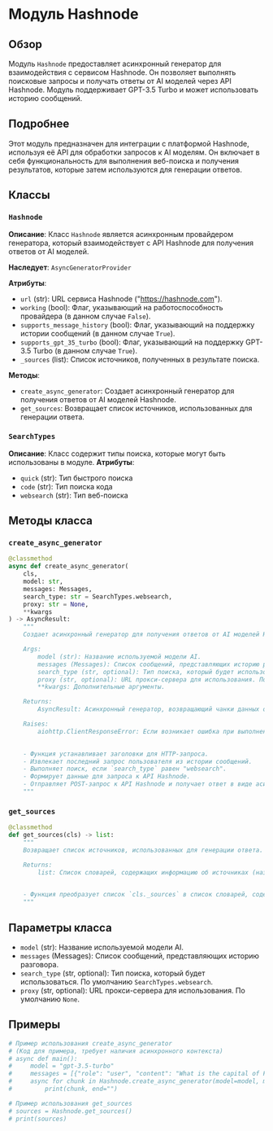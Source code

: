 # Модуль Hashnode

## Обзор

Модуль `Hashnode` предоставляет асинхронный генератор для взаимодействия с сервисом Hashnode. Он позволяет выполнять поисковые запросы и получать ответы от AI моделей через API Hashnode. Модуль поддерживает GPT-3.5 Turbo и может использовать историю сообщений.

## Подробнее

Этот модуль предназначен для интеграции с платформой Hashnode, используя её API для обработки запросов к AI моделям. Он включает в себя функциональность для выполнения веб-поиска и получения результатов, которые затем используются для генерации ответов.

## Классы

### `Hashnode`

**Описание**: Класс `Hashnode` является асинхронным провайдером генератора, который взаимодействует с API Hashnode для получения ответов от AI моделей.

**Наследует**: `AsyncGeneratorProvider`

**Атрибуты**:
- `url` (str): URL сервиса Hashnode ("https://hashnode.com").
- `working` (bool): Флаг, указывающий на работоспособность провайдера (в данном случае `False`).
- `supports_message_history` (bool): Флаг, указывающий на поддержку истории сообщений (в данном случае `True`).
- `supports_gpt_35_turbo` (bool): Флаг, указывающий на поддержку GPT-3.5 Turbo (в данном случае `True`).
- `_sources` (list): Список источников, полученных в результате поиска.

**Методы**:

- `create_async_generator`: Создает асинхронный генератор для получения ответов от AI моделей Hashnode.
- `get_sources`: Возвращает список источников, использованных для генерации ответа.

### `SearchTypes`
**Описание**: Класс содержит типы поиска, которые могут быть использованы в модуле.
**Атрибуты**:
- `quick` (str): Тип быстрого поиска
- `code` (str): Тип поиска кода
- `websearch` (str): Тип веб-поиска

## Методы класса

### `create_async_generator`

```python
@classmethod
async def create_async_generator(
    cls,
    model: str,
    messages: Messages,
    search_type: str = SearchTypes.websearch,
    proxy: str = None,
    **kwargs
) -> AsyncResult:
    """
    Создает асинхронный генератор для получения ответов от AI моделей Hashnode.

    Args:
        model (str): Название используемой модели AI.
        messages (Messages): Список сообщений, представляющих историю разговора.
        search_type (str, optional): Тип поиска, который будет использоваться. По умолчанию `SearchTypes.websearch`.
        proxy (str, optional): URL прокси-сервера для использования. По умолчанию `None`.
        **kwargs: Дополнительные аргументы.

    Returns:
        AsyncResult: Асинхронный генератор, возвращающий чанки данных ответа.

    Raises:
        aiohttp.ClientResponseError: Если возникает ошибка при выполнении HTTP запроса.

    
    - Функция устанавливает заголовки для HTTP-запроса.
    - Извлекает последний запрос пользователя из истории сообщений.
    - Выполняет поиск, если `search_type` равен "websearch".
    - Формирует данные для запроса к API Hashnode.
    - Отправляет POST-запрос к API Hashnode и получает ответ в виде асинхронного генератора чанков данных.
    """
```

### `get_sources`

```python
@classmethod
def get_sources(cls) -> list:
    """
    Возвращает список источников, использованных для генерации ответа.

    Returns:
        list: Список словарей, содержащих информацию об источниках (название и URL).

    
    - Функция преобразует список `cls._sources` в список словарей, содержащих название и URL источника.
    """
```

## Параметры класса

- `model` (str): Название используемой модели AI.
- `messages` (Messages): Список сообщений, представляющих историю разговора.
- `search_type` (str, optional): Тип поиска, который будет использоваться. По умолчанию `SearchTypes.websearch`.
- `proxy` (str, optional): URL прокси-сервера для использования. По умолчанию `None`.

## Примеры

```python
# Пример использования create_async_generator
# (Код для примера, требует наличия асинхронного контекста)
# async def main():
#     model = "gpt-3.5-turbo"
#     messages = [{"role": "user", "content": "What is the capital of France?"}]
#     async for chunk in Hashnode.create_async_generator(model=model, messages=messages):
#         print(chunk, end="")

# Пример использования get_sources
# sources = Hashnode.get_sources()
# print(sources)